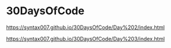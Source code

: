 # 30DaysOfCode
https://syntax007.github.io/30DaysOfCode/Day%202/index.html

https://syntax007.github.io/30DaysOfCode/Day%203/index.html
